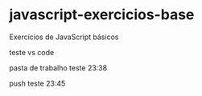 # javascript-exercicios-base
Exercícios de JavaScript básicos

teste vs code

pasta de trabalho teste 23:38

push teste 23:45